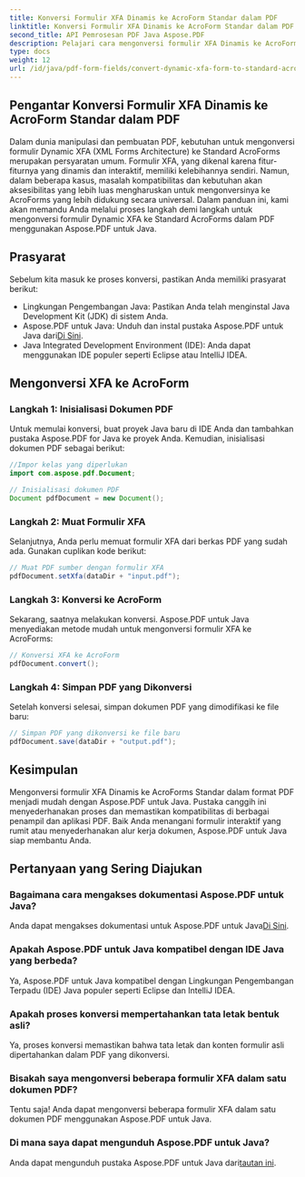 ```yaml
---
title: Konversi Formulir XFA Dinamis ke AcroForm Standar dalam PDF
linktitle: Konversi Formulir XFA Dinamis ke AcroForm Standar dalam PDF
second_title: API Pemrosesan PDF Java Aspose.PDF
description: Pelajari cara mengonversi formulir XFA Dinamis ke AcroForms Standar dalam format PDF dengan mudah menggunakan Aspose.PDF untuk Java. Pastikan kompatibilitas dan aksesibilitas.
type: docs
weight: 12
url: /id/java/pdf-form-fields/convert-dynamic-xfa-form-to-standard-acroform-in-pdf/
---
```


## Pengantar Konversi Formulir XFA Dinamis ke AcroForm Standar dalam PDF

Dalam dunia manipulasi dan pembuatan PDF, kebutuhan untuk mengonversi formulir Dynamic XFA (XML Forms Architecture) ke Standard AcroForms merupakan persyaratan umum. Formulir XFA, yang dikenal karena fitur-fiturnya yang dinamis dan interaktif, memiliki kelebihannya sendiri. Namun, dalam beberapa kasus, masalah kompatibilitas dan kebutuhan akan aksesibilitas yang lebih luas mengharuskan untuk mengonversinya ke AcroForms yang lebih didukung secara universal. Dalam panduan ini, kami akan memandu Anda melalui proses langkah demi langkah untuk mengonversi formulir Dynamic XFA ke Standard AcroForms dalam PDF menggunakan Aspose.PDF untuk Java.

## Prasyarat

Sebelum kita masuk ke proses konversi, pastikan Anda memiliki prasyarat berikut:

- Lingkungan Pengembangan Java: Pastikan Anda telah menginstal Java Development Kit (JDK) di sistem Anda.
-  Aspose.PDF untuk Java: Unduh dan instal pustaka Aspose.PDF untuk Java dari[Di Sini](https://releases.aspose.com/pdf/java/).
- Java Integrated Development Environment (IDE): Anda dapat menggunakan IDE populer seperti Eclipse atau IntelliJ IDEA.

## Mengonversi XFA ke AcroForm

### Langkah 1: Inisialisasi Dokumen PDF

Untuk memulai konversi, buat proyek Java baru di IDE Anda dan tambahkan pustaka Aspose.PDF for Java ke proyek Anda. Kemudian, inisialisasi dokumen PDF sebagai berikut:

```java
//Impor kelas yang diperlukan
import com.aspose.pdf.Document;

// Inisialisasi dokumen PDF
Document pdfDocument = new Document();
```

### Langkah 2: Muat Formulir XFA

Selanjutnya, Anda perlu memuat formulir XFA dari berkas PDF yang sudah ada. Gunakan cuplikan kode berikut:

```java
// Muat PDF sumber dengan formulir XFA
pdfDocument.setXfa(dataDir + "input.pdf");
```

### Langkah 3: Konversi ke AcroForm

Sekarang, saatnya melakukan konversi. Aspose.PDF untuk Java menyediakan metode mudah untuk mengonversi formulir XFA ke AcroForms:

```java
// Konversi XFA ke AcroForm
pdfDocument.convert();
```

### Langkah 4: Simpan PDF yang Dikonversi

Setelah konversi selesai, simpan dokumen PDF yang dimodifikasi ke file baru:

```java
// Simpan PDF yang dikonversi ke file baru
pdfDocument.save(dataDir + "output.pdf");
```

## Kesimpulan

Mengonversi formulir XFA Dinamis ke AcroForms Standar dalam format PDF menjadi mudah dengan Aspose.PDF untuk Java. Pustaka canggih ini menyederhanakan proses dan memastikan kompatibilitas di berbagai penampil dan aplikasi PDF. Baik Anda menangani formulir interaktif yang rumit atau menyederhanakan alur kerja dokumen, Aspose.PDF untuk Java siap membantu Anda.

## Pertanyaan yang Sering Diajukan

### Bagaimana cara mengakses dokumentasi Aspose.PDF untuk Java?

 Anda dapat mengakses dokumentasi untuk Aspose.PDF untuk Java[Di Sini](https://reference.aspose.com/pdf/java/).

### Apakah Aspose.PDF untuk Java kompatibel dengan IDE Java yang berbeda?

Ya, Aspose.PDF untuk Java kompatibel dengan Lingkungan Pengembangan Terpadu (IDE) Java populer seperti Eclipse dan IntelliJ IDEA.

### Apakah proses konversi mempertahankan tata letak bentuk asli?

Ya, proses konversi memastikan bahwa tata letak dan konten formulir asli dipertahankan dalam PDF yang dikonversi.

### Bisakah saya mengonversi beberapa formulir XFA dalam satu dokumen PDF?

Tentu saja! Anda dapat mengonversi beberapa formulir XFA dalam satu dokumen PDF menggunakan Aspose.PDF untuk Java.

### Di mana saya dapat mengunduh Aspose.PDF untuk Java?

 Anda dapat mengunduh pustaka Aspose.PDF untuk Java dari[tautan ini](https://releases.aspose.com/pdf/java/).
